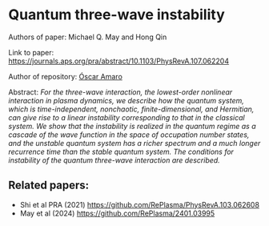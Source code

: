 # Quantum three-wave instability

Authors of paper: Michael Q. May and Hong Qin

Link to paper: https://journals.aps.org/pra/abstract/10.1103/PhysRevA.107.062204

Author of repository: [Óscar Amaro](https://github.com/OsAmaro)

Abstract: _For the three-wave interaction, the lowest-order nonlinear interaction in plasma dynamics, we describe how the quantum system, which is time-independent, nonchaotic, finite-dimensional, and Hermitian, can give rise to a linear instability corresponding to that in the classical system. We show that the instability is realized in the quantum regime as a cascade of the wave function in the space of occupation number states, and the unstable quantum system has a richer spectrum and a much longer recurrence time than the stable quantum system. The conditions for instability of the quantum three-wave interaction are described._

Related papers:
--------------
- Shi et al PRA (2021) https://github.com/RePlasma/PhysRevA.103.062608
- May et al (2024) https://github.com/RePlasma/2401.03995
